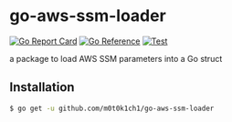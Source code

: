 # go-aws-ssm-loader

[![Go Report Card](https://goreportcard.com/badge/github.com/m0t0k1ch1/go-aws-ssm-loader)](https://goreportcard.com/report/github.com/m0t0k1ch1/go-aws-ssm-loader)
[![Go Reference](https://pkg.go.dev/badge/github.com/m0t0k1ch1/go-aws-ssm-loader.svg)](https://pkg.go.dev/github.com/m0t0k1ch1/go-aws-ssm-loader)
[![Test](https://github.com/m0t0k1ch1/go-aws-ssm-loader/actions/workflows/test.yml/badge.svg)](https://github.com/m0t0k1ch1/go-aws-ssm-loader/actions/workflows/test.yml)

a package to load AWS SSM parameters into a Go struct

## Installation

```sh
$ go get -u github.com/m0t0k1ch1/go-aws-ssm-loader
```
